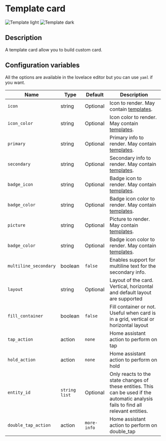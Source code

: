 # Template card

![Template light](../images/template-light.png)
![Template dark](../images/template-dark.png)

## Description

A template card allow you to build custom card.

## Configuration variables

All the options are available in the lovelace editor but you can use `yaml` if you want.

| Name                  | Type            | Default     | Description |       
|-----------------------|-----------------|-------------|-------------|
 `icon`                | string          | Optional    | Icon to render. May contain [templates](https://www.home-assistant.io/docs/configuration/templating/).                              |
| `icon_color`          | string          | Optional    | Icon color to render. May contain [templates](https://www.home-assistant.io/docs/configuration/templating/).                        |
| `primary`             | string          | Optional    | Primary info to render. May contain [templates](https://www.home-assistant.io/docs/configuration/templating/).                      |
| `secondary`           | string          | Optional    | Secondary info to render. May contain [templates](https://www.home-assistant.io/docs/configuration/templating/).                    |
| `badge_icon`          | string          | Optional    | Badge icon to render. May contain [templates](https://www.home-assistant.io/docs/configuration/templating/).                        |
| `badge_color`         | string          | Optional    | Badge icon color to render. May contain [templates](https://www.home-assistant.io/docs/configuration/templating/).                  |
| `picture`             | string          | Optional    | Picture to render. May contain [templates](https://www.home-assistant.io/docs/configuration/templating/).                           |
| `badge_color`         | string          | Optional    | Badge icon color to render. May contain [templates](https://www.home-assistant.io/docs/configuration/templating/).                  |     |
| `multiline_secondary` | boolean         | `false`     | Enables support for multiline text for the secondary info.                                                                          |
| `layout`              | string          | Optional    | Layout of the card. Vertical, horizontal and default layout are supported                                                           |
| `fill_container`      | boolean         | `false`     | Fill container or not. Useful when card is in a grid, vertical or horizontal layout                                                 |
| `tap_action`          | action          | `none`      | Home assistant action to perform on tap                                                                                             |
| `hold_action`         | action          | `none`      | Home assistant action to perform on hold                                                                                            |
| `entity_id`           | `string` `list` | Optional    | Only reacts to the state changes of these entities. This can be used if the automatic analysis fails to find all relevant entities. |
| `double_tap_action`   | action          | `more-info` | Home assistant action to perform on double_tap                                                                                      |
